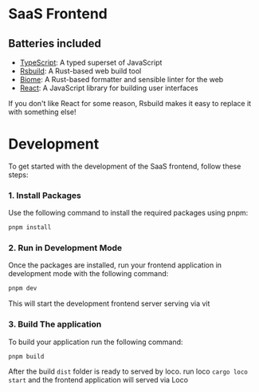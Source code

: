 # SaaS Frontend

## Batteries included

- [TypeScript](https://www.typescriptlang.org/): A typed superset of JavaScript
- [Rsbuild](https://rsbuild.dev/): A Rust-based web build tool
- [Biome](https://biomejs.dev/): A Rust-based formatter and sensible linter for the web
- [React](https://reactjs.org/): A JavaScript library for building user interfaces

If you don't like React for some reason, Rsbuild makes it easy to replace it with something else!

# Development

To get started with the development of the SaaS frontend, follow these steps:

### 1. Install Packages

Use the following command to install the required packages using pnpm:

```sh
pnpm install
```

### 2. Run in Development Mode

Once the packages are installed, run your frontend application in development mode with the following command:

```sh
pnpm dev
```

This will start the development frontend server serving via vit

### 3. Build The application

To build your application run the following command:

```sh
pnpm build
```

After the build `dist` folder is ready to served by loco. run loco `cargo loco start` and the frontend application will served via Loco
